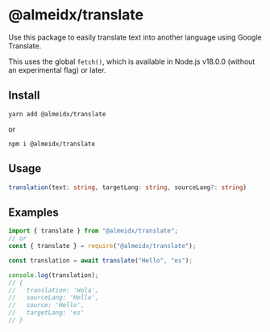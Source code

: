 # @almeidx/translate

Use this package to easily translate text into another language using Google Translate.

This uses the global `fetch()`, which is available in Node.js v18.0.0 (without an experimental flag) or later.

## Install

```sh-session
yarn add @almeidx/translate
```

or

```sh-session
npm i @almeidx/translate
```

## Usage

```ts
translation(text: string, targetLang: string, sourceLang?: string)
```

## Examples

```js
import { translate } from "@almeidx/translate";
// or
const { translate } = require("@almeidx/translate");

const translation = await translate("Hello", "es");

console.log(translation);
// {
//   translation: 'Hola',
//   sourceLang: 'Hello',
//   source: 'Hello',
//   targetLang: 'es'
// }
```
